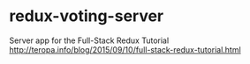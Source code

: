 # redux-voting-server
Server app for the Full-Stack Redux Tutorial http://teropa.info/blog/2015/09/10/full-stack-redux-tutorial.html
